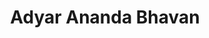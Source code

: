 ---
title: "Adyar Ananda Bhavan"
url: /chennai/adyar-ananda-bhavan-mcnichols-road/
shop: confectionery
---